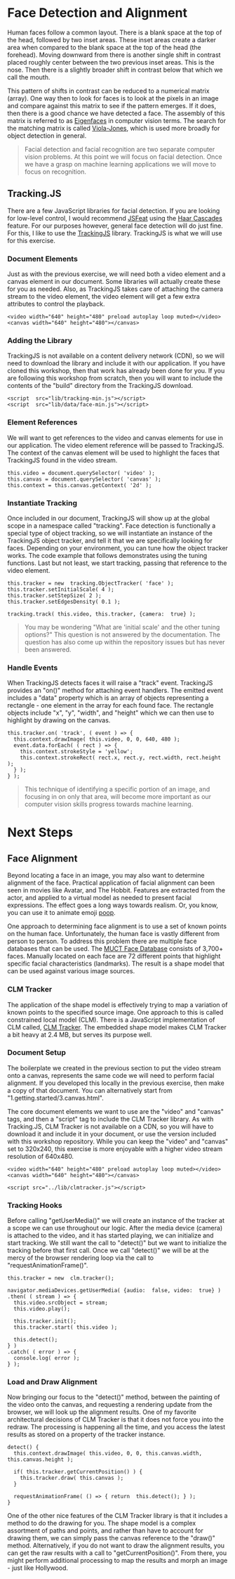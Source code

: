 ﻿# Face Detection and Alignment

Human faces follow a common layout. There is a blank space at the top of the head, followed by two inset areas. These inset areas create a darker area when compared to the blank space at the top of the head (the forehead). Moving downward from there is another single shift in contrast placed roughly center between the two previous inset areas. This is the nose. Then there is a slightly broader shift in contrast below that which we call the mouth.

This pattern of shifts in contrast can be reduced to a numerical matrix (array). One way then to look for faces is to look at the pixels in an image and compare against this matrix to see if the pattern emerges. If it does, then there is a good chance we have detected a face. The assembly of this matrix is referred to as [Eigenfaces](https://en.wikipedia.org/wiki/Eigenface) in computer vision terms. The search for the matching matrix is called [Viola-Jones](https://en.wikipedia.org/wiki/Viola%E2%80%93Jones_object_detection_framework), which is used more broadly for object detection in general.

> Facial detection and facial recognition are two separate computer vision problems. At this point we will focus on facial detection. Once we have a grasp on machine learning applications we will move to focus on recognition.

## Tracking.JS

There are a few JavaScript libraries for facial detection. If you are looking for low-level control, I would recommend [JSFeat](https://inspirit.github.io/jsfeat) using the [Haar Cascades](https://en.wikipedia.org/wiki/Haar-like_feature) feature. For our purposes however, general face detection will do just fine. For this, I like to use the [TrackingJS](https://trackingjs.com/) library. TrackingJS is what we will use for this exercise.

### Document Elements

Just as with the previous exercise, we will need both a video element and a canvas element in our document. Some libraries will actually create these for you as needed. Also, as TrackingJS takes care of attaching the camera stream to the video element, the video element will get a few extra attributes to control the playback.

    <video width="640" height="480" preload autoplay loop muted></video>
    <canvas width="640" height="480"></canvas>

### Adding the Library

TrackingJS is not available on a content delivery network (CDN), so we will need to download the library and include it with our application. If you have cloned this workshop, then that work has already been done for you. If you are following this workshop from scratch, then you will want to include the contents of the "build" directory from the TrackingJS download.

    <script  src="lib/tracking-min.js"></script>
    <script  src="lib/data/face-min.js"></script>

### Element References

We will want to get references to the video and canvas elements for use in our application. The video element reference will be passed to TrackingJS. The context of the canvas element will be used to highlight the faces that TrackingJS found in the video stream.

    this.video = document.querySelector( 'video' );
    this.canvas = document.querySelector( 'canvas' );
    this.context = this.canvas.getContext( '2d' );

### Instantiate Tracking

Once included in our document, TrackingJS will show up at the global scope in a namespace called "tracking". Face detection is functionally a special type of object tracking, so we will instantiate an instance of the TrackingJS object tracker, and tell it that we are specifically looking for faces. Depending on your environment, you can tune how the object tracker works. The code example that follows demonstrates using the tuning functions. Last but not least, we start tracking, passing that reference to the video element.

    this.tracker = new  tracking.ObjectTracker( 'face' );
    this.tracker.setInitialScale( 4 );
    this.tracker.setStepSize( 2 );
    this.tracker.setEdgesDensity( 0.1 );
    
    tracking.track( this.video, this.tracker, {camera:  true} );

> You may be wondering "What are 'initial scale' and the other tuning options?" This question is not answered by the documentation. The question has also come up within the repository issues but has never been answered.

### Handle Events

When TrackingJS detects faces it will raise a "track" event. TrackingJS provides an "on()" method for attaching event handlers. The emitted event includes a "data" property which is an array of objects representing a rectangle - one element in the array for each found face. The rectangle objects include "x", "y", "width", and "height" which we can then use to highlight by drawing on the canvas.

    this.tracker.on( 'track', ( event ) => {
      this.context.drawImage( this.video, 0, 0, 640, 480 );
      event.data.forEach( ( rect ) => {
        this.context.strokeStyle = 'yellow';
        this.context.strokeRect( rect.x, rect.y, rect.width, rect.height );
      } );
    } );

> This technique of identifying a specific portion of an image, and focusing in on only that area, will become more important as our computer vision skills progress towards machine learning.

# Next Steps

## Face Alignment

Beyond locating a face in an image, you may also want to determine alignment of the face. Practical application of facial alignment can been seen in movies like Avatar, and The Hobbit. Features are extracted from the actor, and applied to a virtual model as needed to present facial expressions. The effect goes a long ways towards realism. Or, you know, you can use it to animate emoji [poop](https://www.theverge.com/2017/9/12/16290210/new-iphone-emoji-animated-animoji-apple-ios-11-update).

One approach to determining face alignment is to use a set of known points on the human face. Unfortunately, the human face is vastly different from person to person. To address this problem there are multiple face databases that can be used. The [MUCT Face Database](http://www.milbo.org/muct/) consists of 3,700+ faces. Manually located on each face are 72 different points that highlight specific facial characteristics (landmarks). The result is a shape model that can be used against various image sources.

### CLM Tracker

The application of the shape model is effectively trying to map a variation of known points to the specified source image. One approach to this is called constrained local model (CLM). There is a JavaScript implementation of CLM called, [CLM Tracker](https://github.com/auduno/clmtrackr). The embedded shape model makes CLM Tracker a bit heavy at 2.4 MB, but serves its purpose well.

### Document Setup

The boilerplate we created in the previous section to put the video stream onto a canvas, represents the same code we will need to perform facial alignment. If you developed this locally in the previous exercise, then make a copy of that document. You can alternatively start from "1.getting.started/3.canvas.html".

The core document elements we want to use are the "video" and "canvas" tags, and then a "script" tag to include the CLM Tracker library. As with Tracking.JS, CLM Tracker is not available on a CDN, so you will have to download it and include it in your document, or use the version included with this workshop repository. While you can keep the "video" and "canvas" set to 320x240, this exercise is more enjoyable with a higher video stream resolution of 640x480.

    <video width="640" height="480" preload autoplay loop muted></video>
    <canvas width="640" height="480"></canvas>
    
    <script src="../lib/clmtracker.js"></script>

### Tracking Hooks

Before calling "getUserMedia()" we will create an instance of the tracker at a scope we can use throughout our logic. After the media device (camera) is attached to the video, and it has started playing, we can initialize and start tracking. We still want the call to "detect()" but we want to initialize the tracking before that first call. Once we call "detect()" we will be at the mercy of the browser rendering loop via the call to "requestAnimationFrame()".

    this.tracker = new  clm.tracker();
    
    navigator.mediaDevices.getUserMedia( {audio:  false, video:  true} )
    .then( ( stream ) => {
      this.video.srcObject = stream;
      this.video.play();
      
      this.tracker.init();
      this.tracker.start( this.video );
      
      this.detect();
    } )
    .catch( ( error ) => {
      console.log( error );
    } );

### Load and Draw Alignment

Now bringing our focus to the "detect()" method, between the painting of the video onto the canvas, and requesting a rendering update from the browser, we will look up the alignment results. One of my favorite architectural decisions of CLM Tracker is that it does not force you into the redraw. The processing is happening all the time, and you access the latest results as stored on a property of the tracker instance.

    detect() {
      this.context.drawImage( this.video, 0, 0, this.canvas.width, this.canvas.height );
      
      if( this.tracker.getCurrentPosition() ) {
        this.tracker.draw( this.canvas );
      }
      
      requestAnimationFrame( () => { return  this.detect(); } );
    }

One of the other nice features of the CLM Tracker library is that it includes a method to do the drawing for you. The shape model is a complex assortment of paths and points, and rather than have to account for drawing them, we can simply pass the canvas reference to the "draw()" method. Alternatively, if you do not want to draw the alignment results, you can get the raw results with a call to "getCurrentPosition()". From there, you might perform additional processing to map the results and morph an image - just like Hollywood.

